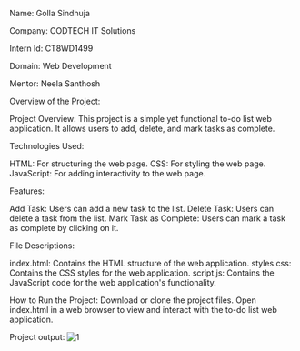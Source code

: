 Name: Golla Sindhuja

Company: CODTECH IT Solutions

Intern Id: CT8WD1499

Domain: Web Development

Mentor: Neela Santhosh


Overview of the Project:

Project Overview: This project is a simple yet functional to-do list web application. It allows users to add, delete, and mark tasks as complete.

Technologies Used: 


HTML: For structuring the web page. 
CSS: For styling the web page. 
JavaScript: For adding interactivity to the web page.

Features: 


Add Task: Users can add a new task to the list. 
Delete Task: Users can delete a task from the list. 
Mark Task as Complete: Users can mark a task as complete by clicking on it.

File Descriptions: 


index.html: Contains the HTML structure of the web application. 
styles.css: Contains the CSS styles for the web application. 
script.js: Contains the JavaScript code for the web application's functionality.

How to Run the Project: Download or clone the project files. Open index.html in a web browser to view and interact with the to-do list web application.

Project output:
![1](https://github.com/user-attachments/assets/931cdc25-b6f2-4ba4-9fd7-eb7666266d26)
